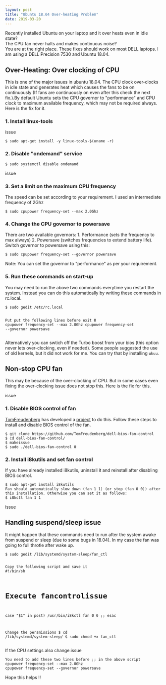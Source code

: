 ```yaml
---
layout: post
title: "Ubuntu 18.04 Over-heating Problem"
date: 2019-03-20
---
```


Recently installed Ubuntu on your laptop and it over heats even in idle state?<br>
The CPU fan never halts and makes continuous noise?<br>
You are at the right place. These fixes should work on most DELL laptops. I am using a DELL Precision 7530 and Ubuntu 18.04.

<h2>Over-Heating: Over clocking of CPU</h2>
<p>
This is one of the major issues in ubuntu 18.04. The CPU clock over-clocks in idle state and generates heat which causes the fans to be on continuously (If fans are continuously on even after this check the next fix.).By default Ubuntu sets the CPU governor to "performance" and CPU clock to maximum available frequency, which may not be required always. Here is the fix for it. 
</p>

<h3>1. Install linux-tools</h3>issue
<div class="highlighter-rouge"><div class="highlight"><pre class="highlight"><code>$ sudo apt-get install -y linux-tools-$(uname -r)
</code></pre></div></div>

<h3>2. Disable "ondemand" service</h3>
<div class="highlighter-rouge"><div class="highlight"><pre class="highlight"><code>$ sudo systemctl disable ondemand
</code></pre></div></div>issue

<h3>3. Set a limit on the maximum CPU frequency</h3>
The speed can be set according to your requirement. I used an intermediate frequency of 2Ghz
<div class="highlighter-rouge"><div class="highlight"><pre class="highlight"><code>$ sudo cpupower frequency-set --max 2.0Ghz
</code></pre></div></div>

<h3>4. Change the CPU governor to powersave</h3>
There are two available governors: 1. Performance (sets the frequency to max always) 2. Powersave (switches frequencies to extend battery life). Switch governor to powersave using this:
<div class="highlighter-rouge"><div class="highlight"><pre class="highlight"><code>$ sudo cpupower frequency-set --governor powersave
</code></pre></div></div>
Note: You can set the governor to "performance" as per your requirement. 

<h3>5. Run these commands on start-up</h3>
You may need to run the above two commands everytime you restart the system. Instead you can do this automatically by writing these commands in rc.local.
<div class="highlighter-rouge"><div class="highlight"><pre class="highlight"><code><span>$ sudo gedit /etc/rc.local</span>

<span class="c1">Put put the following lines before exit 0</span>
<span>cpupower frequency-set --max 2.0Ghz</span>
cpupower frequency-set --governor powersave
</code></pre></div></div>
Alternatively you can swtich off the Turbo boost from your bios (this option never lets over-clocking, even if needed). Some people suggested the use of old kernels, but it did not work for me. You can try that by installing <code>ukuu</code>.


<h2>Non-stop CPU fan</h2>
<p>
This may be because of the over-clocking of CPU. But in some cases even fixing the over-clocking issue does not stop this. Here is the fix for this.
</p>issue

<h3>1. Disable BIOS control of fan</h3>
<a href="https://github.com/TomFreudenberg">TomFreudenberg</a> has developed a <a href="https://github.com/TomFreudenberg/dell-bios-fan-control">project</a> to do this. Follow these steps to install and disable BIOS control of the fan.
<div class="highlighter-rouge"><div class="highlight"><pre class="highlight"><code><span>$ git clone https://github.com/TomFreudenberg/dell-bios-fan-control</span>
<span>$ cd dell-bios-fan-control/</span>
<span>$ make</span>issue
<span>$ sudo ./dell-bios-fan-control 0</span>
</code></pre></div></div>

<h3>2. Install i8kutils and set fan control</h3>
If you have already installed i8kutils, uninstall it and reinstall after disabling BIOS control.
<div class="highlighter-rouge"><div class="highlight"><pre class="highlight"><code><span>$ sudo apt-get install i8kutils</span>
<span class="c1">Fan should automatically slow down (fan 1 1) (or stop (fan 0 0)) after this installation. Otherwise you can set it as follows:</span>
<span>$ i8kctl fan 1 1</span>
</code></pre></div></div>
issue
<h2>Handling suspend/sleep issue</h2>
It might happen that these commands need to run after the system awake from suspend or sleep (due to some bugs in 18.04). In my case the fan was going to full throtle after wake up.
<div class="highlighter-rouge"><div class="highlight"><pre class="highlight"><code><span>$ sudo gedit /lib/systemd/system-sleep/fan_ctl</span>

<span class="c1">Copy the following script and save it</span>
#!/bin/sh
# Execute fancontrolissue
case "$1" in
        post)
          /usr/bin/i8kctl fan 0 0
                ;;
esac

<span class="c1">Change the persmissions</span>
<span>$ cd /lib/systemd/system-sleep/</span>
<span>$ sudo chmod +x fan_ctl</span>
</code></pre></div></div>

If the CPU settings also change:issue
<div class="highlighter-rouge"><div class="highlight"><pre class="highlight"><code><span class="c1">You need to add these two lines before ;; in the above script</span>
<span>cpupower frequency-set --max 2.0Ghz</span>
cpupower frequency-set --governor powersave
</code></pre></div></div>

Hope this helps !!
